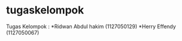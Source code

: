 tugaskelompok
=============

Tugas Kelompok : *Ridwan Abdul hakim (1127050129)  *Herry Effendy (1127050067)
